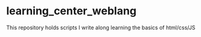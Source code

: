 # learning_center_weblang
This repository holds scripts I write along learning the basics of html/css/JS
